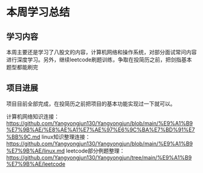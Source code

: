 # 本周学习总结
## 学习内容
本周主要还是学习了八股文的内容，计算机网络和操作系统，对部分面试常问内容进行深度学习。另外，继续leetcode刷题训练，争取在投简历之前，把剑指基本题型都能刷完

## 项目进展
项目目前全部完成，在投简历之前把项目的基本功能实现过一下就可以。

计算机网络知识连接：https://github.com/Yangyongjun130/Yangyongjun/blob/main/%E9%A1%B9%E7%9B%AE/%E8%AE%A1%E7%AE%97%E6%9C%BA%E7%BD%91%E7%BB%9C.md
linux知识整理连接：https://github.com/Yangyongjun130/Yangyongjun/blob/main/%E9%A1%B9%E7%9B%AE/linux.md
leetcode部分例题整理：https://github.com/Yangyongjun130/Yangyongjun/tree/main/%E9%A1%B9%E7%9B%AE/leetcode
